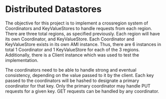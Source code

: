 # Distributed Datastores

The objective for this project is to implement a crossregion system of Coordinators and KeyValueStores to handle requests from each region. There are three total regions, as specified previously. Each region will have its own Coordinator, and KeyValueStore. Each Coordinator and KeyValueStore exists in its own AMI instance. Thus, there are 6 instances in total 1 Coordinator and 1 KeyValueStore for each of the 3 regions. Additionally, there is a Client instance which was used to test the implementation.


The coordinators need to be able to handle strong and eventual consistency, depending on the value passed to it by the client.  Each key passed to the coordinators will be hashed to designate a primary coordinator for that key.  Only the primary coordinator may handle PUT requests for a given key.  GET requests can be handled by any coordinator.